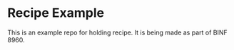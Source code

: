 # Recipe Example
This is an example repo for holding recipe. It is being made as part of BINF 8960. 
